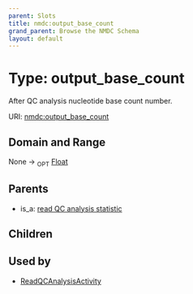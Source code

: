 ```yaml
---
parent: Slots
title: nmdc:output_base_count
grand_parent: Browse the NMDC Schema
layout: default
---
```


# Type: output_base_count


After QC analysis nucleotide base count number.

URI: [nmdc:output_base_count](https://microbiomedata/meta/output_base_count)

## Domain and Range

None ->  <sub>OPT</sub> [Float](types/Float.md)

## Parents

 *  is_a: [read QC analysis statistic](read_QC_analysis_statistic.md)

## Children


## Used by

 * [ReadQCAnalysisActivity](ReadQCAnalysisActivity.md)
